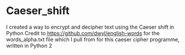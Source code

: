# Caeser_shift
I created a way to encrypt and decipher text using the Caeser shift in Python
Credit to https://github.com/dwyl/english-words for the words_alpha.txt file which 
I pull from for this caeser cipher programme, written in Python 2

